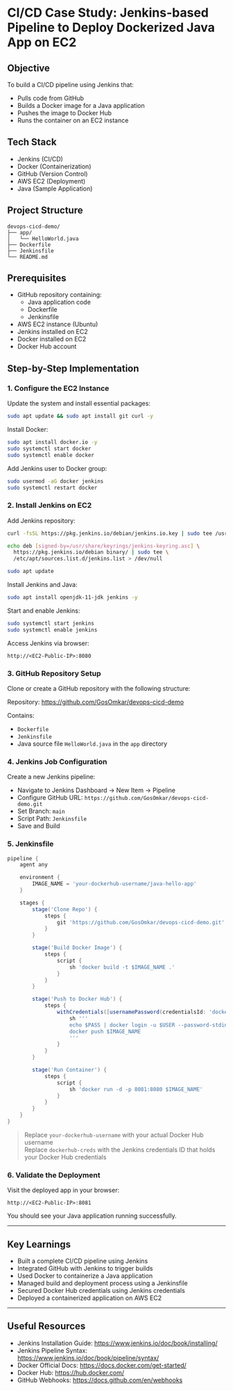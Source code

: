 # CI/CD Case Study: Jenkins-based Pipeline to Deploy Dockerized Java App on EC2

## Objective

To build a CI/CD pipeline using Jenkins that:

- Pulls code from GitHub  
- Builds a Docker image for a Java application  
- Pushes the image to Docker Hub  
- Runs the container on an EC2 instance  

## Tech Stack

- Jenkins (CI/CD)  
- Docker (Containerization)  
- GitHub (Version Control)  
- AWS EC2 (Deployment)  
- Java (Sample Application)  

## Project Structure

```
devops-cicd-demo/
├── app/
│   └── HelloWorld.java
├── Dockerfile
├── Jenkinsfile
└── README.md
```

## Prerequisites

- GitHub repository containing:
  - Java application code
  - Dockerfile
  - Jenkinsfile
- AWS EC2 instance (Ubuntu)
- Jenkins installed on EC2
- Docker installed on EC2
- Docker Hub account

## Step-by-Step Implementation

### 1. Configure the EC2 Instance

Update the system and install essential packages:

```bash
sudo apt update && sudo apt install git curl -y
```

Install Docker:

```bash
sudo apt install docker.io -y
sudo systemctl start docker
sudo systemctl enable docker
```

Add Jenkins user to Docker group:

```bash
sudo usermod -aG docker jenkins
sudo systemctl restart docker
```

### 2. Install Jenkins on EC2

Add Jenkins repository:

```bash
curl -fsSL https://pkg.jenkins.io/debian/jenkins.io.key | sudo tee /usr/share/keyrings/jenkins-keyring.asc > /dev/null

echo deb [signed-by=/usr/share/keyrings/jenkins-keyring.asc] \
  https://pkg.jenkins.io/debian binary/ | sudo tee \
  /etc/apt/sources.list.d/jenkins.list > /dev/null

sudo apt update
```

Install Jenkins and Java:

```bash
sudo apt install openjdk-11-jdk jenkins -y
```

Start and enable Jenkins:

```bash
sudo systemctl start jenkins
sudo systemctl enable jenkins
```

Access Jenkins via browser:

```
http://<EC2-Public-IP>:8080
```

### 3. GitHub Repository Setup

Clone or create a GitHub repository with the following structure:

Repository: https://github.com/GosOmkar/devops-cicd-demo

Contains:

- `Dockerfile`  
- `Jenkinsfile`  
- Java source file `HelloWorld.java` in the `app` directory

### 4. Jenkins Job Configuration

Create a new Jenkins pipeline:

- Navigate to Jenkins Dashboard → New Item → Pipeline  
- Configure GitHub URL: `https://github.com/GosOmkar/devops-cicd-demo.git`  
- Set Branch: `main`  
- Script Path: `Jenkinsfile`  
- Save and Build  

### 5. Jenkinsfile

```groovy
pipeline {
    agent any

    environment {
        IMAGE_NAME = 'your-dockerhub-username/java-hello-app'
    }

    stages {
        stage('Clone Repo') {
            steps {
                git 'https://github.com/GosOmkar/devops-cicd-demo.git'
            }
        }

        stage('Build Docker Image') {
            steps {
                script {
                    sh 'docker build -t $IMAGE_NAME .'
                }
            }
        }

        stage('Push to Docker Hub') {
            steps {
                withCredentials([usernamePassword(credentialsId: 'dockerhub-creds', passwordVariable: 'PASS', usernameVariable: 'USER')]) {
                    sh '''
                    echo $PASS | docker login -u $USER --password-stdin
                    docker push $IMAGE_NAME
                    '''
                }
            }
        }

        stage('Run Container') {
            steps {
                script {
                    sh 'docker run -d -p 8081:8080 $IMAGE_NAME'
                }
            }
        }
    }
}
```

> Replace `your-dockerhub-username` with your actual Docker Hub username  
> Replace `dockerhub-creds` with the Jenkins credentials ID that holds your Docker Hub credentials

### 6. Validate the Deployment

Visit the deployed app in your browser:

```
http://<EC2-Public-IP>:8081
```

You should see your Java application running successfully.

---

## Key Learnings

- Built a complete CI/CD pipeline using Jenkins  
- Integrated GitHub with Jenkins to trigger builds  
- Used Docker to containerize a Java application  
- Managed build and deployment process using a Jenkinsfile  
- Secured Docker Hub credentials using Jenkins credentials  
- Deployed a containerized application on AWS EC2  

---

## Useful Resources

- Jenkins Installation Guide: https://www.jenkins.io/doc/book/installing/  
- Jenkins Pipeline Syntax: https://www.jenkins.io/doc/book/pipeline/syntax/  
- Docker Official Docs: https://docs.docker.com/get-started/  
- Docker Hub: https://hub.docker.com/  
- GitHub Webhooks: https://docs.github.com/en/webhooks  
